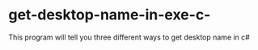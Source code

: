 # get-desktop-name-in-exe-c-
This program will tell you three different ways to get desktop name in c#
